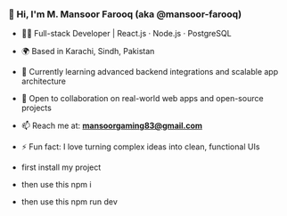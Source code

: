 ### 👋 Hi, I'm M. Mansoor Farooq (aka @mansoor-farooq)

- 🧑‍💻 Full-stack Developer | React.js · Node.js · PostgreSQL  
- 🌍 Based in Karachi, Sindh, Pakistan  
- 🌱 Currently learning advanced backend integrations and scalable app architecture  
- 🤝 Open to collaboration on real-world web apps and open-source projects  
- 📫 Reach me at: **mansoorgaming83@gmail.com**  
- ⚡ Fun fact: I love turning complex ideas into clean, functional UIs  


-  first install my project
-  then  use this  npm i
-  then use this  npm run dev

<!---
mansoor-turk/mansoor-turk is a ✨ special ✨ repository because its `README.md` (this file) appears on your GitHub profile.
You can click the Preview link to take a look at your changes.
--->
